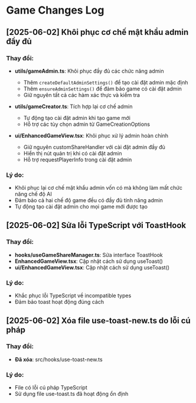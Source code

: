 
# Game Changes Log

## [2025-06-02] Khôi phục cơ chế mật khẩu admin đầy đủ

### Thay đổi:
- **utils/gameAdmin.ts**: Khôi phục đầy đủ các chức năng admin
  - Thêm `createDefaultAdminSettings()` để tạo cài đặt admin mặc định
  - Thêm `ensureAdminSettings()` để đảm bảo game có cài đặt admin
  - Giữ nguyên tất cả các hàm xác thực và kiểm tra

- **utils/gameCreator.ts**: Tích hợp lại cơ chế admin
  - Tự động tạo cài đặt admin khi tạo game mới
  - Hỗ trợ các tùy chọn admin từ GameCreationOptions

- **ui/EnhancedGameView.tsx**: Khôi phục xử lý admin hoàn chỉnh
  - Giữ nguyên customShareHandler với cài đặt admin đầy đủ
  - Hiển thị nút quản trị khi có cài đặt admin
  - Hỗ trợ requestPlayerInfo trong cài đặt admin

### Lý do:
- Khôi phục lại cơ chế mật khẩu admin vốn có mà không làm mất chức năng chế độ AI
- Đảm bảo cả hai chế độ game đều có đầy đủ tính năng admin
- Tự động tạo cài đặt admin cho mọi game mới được tạo

## [2025-06-02] Sửa lỗi TypeScript với ToastHook

### Thay đổi:
- **hooks/useGameShareManager.ts**: Sửa interface ToastHook
- **EnhancedGameView.tsx**: Cập nhật cách sử dụng useToast()
- **ui/EnhancedGameView.tsx**: Cập nhật cách sử dụng useToast()

### Lý do:
- Khắc phục lỗi TypeScript về incompatible types
- Đảm bảo toast hoạt động đúng cách

## [2025-06-02] Xóa file use-toast-new.ts do lỗi cú pháp

### Thay đổi:
- **Đã xóa**: src/hooks/use-toast-new.ts

### Lý do:
- File có lỗi cú pháp TypeScript
- Sử dụng file use-toast.ts đã hoạt động ổn định

